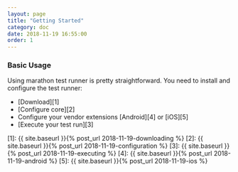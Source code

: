 ```yaml
---
layout: page
title: "Getting Started"
category: doc
date: 2018-11-19 16:55:00
order: 1
---
```


### Basic Usage

Using marathon test runner is pretty straightforward. You need to install and
configure the test runner:

* [Download][1]
* [Configure core][2]
* Configure your vendor extensions [Android][4] or [iOS][5]
* [Execute your test run][3]

[1]: {{ site.baseurl }}{% post_url 2018-11-19-downloading %}
[2]: {{ site.baseurl }}{% post_url 2018-11-19-configuration %}
[3]: {{ site.baseurl }}{% post_url 2018-11-19-executing %}
[4]: {{ site.baseurl }}{% post_url 2018-11-19-android %}
[5]: {{ site.baseurl }}{% post_url 2018-11-19-ios %}
